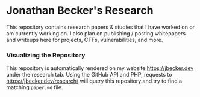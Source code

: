 # Jonathan Becker's Research
 This repository contains research papers & studies that I have worked on or am currently working on. I also plan on publishing / posting whitepapers and writeups here for projects, CTFs, vulnerabilities, and more.

### Visualizing the Repository
 This repository is automatically rendered on my website https://jbecker.dev under the research tab. Using the GitHub API and PHP, requests to https://jbecker.dev/research/ will query this repository and try to find a matching ``paper.md`` file.